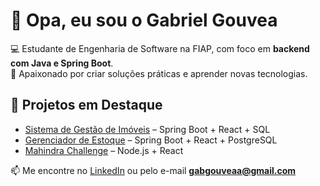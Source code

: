 # 👋 Opa, eu sou o Gabriel Gouvea

💻 Estudante de Engenharia de Software na FIAP, com foco em **backend com Java e Spring Boot**.  
🚀 Apaixonado por criar soluções práticas e aprender novas tecnologias.  

## 🔗 Projetos em Destaque
- [Sistema de Gestão de Imóveis](#) – Spring Boot + React + SQL  
- [Gerenciador de Estoque](#) – Spring Boot + React + PostgreSQL  
- [Mahindra Challenge](#) – Node.js + React  

📫 Me encontre no [LinkedIn](https://www.linkedin.com/in/gabriel-gouvea-marques-de-oliveira-50b205200/) ou pelo e-mail **gabgouveaa@gmail.com**
